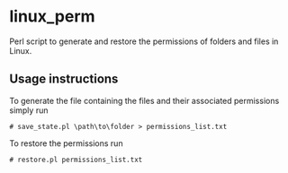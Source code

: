 linux_perm
==========

Perl script to generate and restore the permissions of folders and files in Linux.

Usage instructions
------------------

To generate the file containing the files and their associated permissions simply run

`# save_state.pl \path\to\folder > permissions_list.txt`

To restore the permissions run

`# restore.pl permissions_list.txt`

